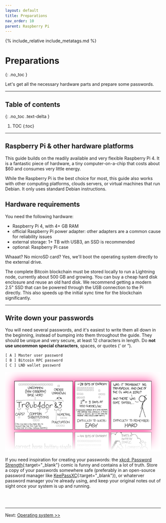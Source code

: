 ```yaml
---
layout: default
title: Preparations
nav_order: 10
parent: Raspberry Pi
---
```

<!-- markdownlint-disable MD014 MD022 MD025 MD040 -->
{% include_relative include_metatags.md %}

# Preparations
{: .no_toc }

Let's get all the necessary hardware parts and prepare some passwords.

---

## Table of contents
{: .no_toc .text-delta }

1. TOC
{:toc}

---

## Raspberry Pi & other hardware platforms
This guide builds on the readily available and very flexible Raspberry Pi 4.
It is a fantastic piece of hardware, a tiny computer-on-a-chip that costs about $60 and consumes very little energy.

While the Raspberry Pi is the best choice for most, this guide also works with other computing platforms, clouds servers, or virtual machines that run Debian.
It only uses standard Debian instructions.

## Hardware requirements

You need the following hardware:

* Raspberry Pi 4, with 4+ GB RAM
* official Raspberry Pi power adapter: other adapters are a common cause for reliability issues
* external storage: 1+ TB with USB3, an SSD is recommended
* optional: Raspberry Pi case

Whaaat? No microSD card? Yes, we'll boot the operating system directly to the external drive.

The complete Bitcoin blockchain must be stored locally to run a Lightning node, currently about 500 GB and growing.
You can buy a cheap hard disk enclosure and reuse an old hard disk.
We recommend getting a modern 2.5" SSD that can be powered through the USB connection to the Pi directly.
This also speeds up the initial sync time for the blockchain significantly.

---

## Write down your passwords

You will need several passwords, and it's easiest to write them all down in the beginning, instead of bumping into them throughout the guide.
They should be unique and very secure, at least 12 characters in length. Do **not use uncommon special characters**, spaces, or quotes (‘ or “).

```console
[ A ] Master user password
[ B ] Bitcoin RPC password
[ C ] LND wallet password
```

![xkcd: Password Strength](images/preparations_xkcd.png)

If you need inspiration for creating your passwords: the [xkcd: Password Strength](https://xkcd.com/936/){:target="_blank"} comic is funny and contains a lot of truth.
Store a copy of your passwords somewhere safe (preferably in an open-source password manager like [KeePassXC](https://keepassxc.org/){:target="_blank"}), or whaterver password manager you're already using, and keep your original notes out of sight once your system is up and running.

<br /><br />

---

Next: [Operating system >>](operating-system.md)
